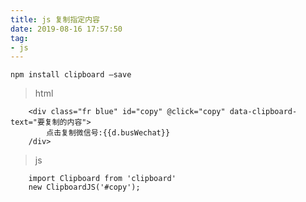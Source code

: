 ```yaml
---
title: js 复制指定内容
date: 2019-08-16 17:57:50
tag:
- js
---
```


```
npm install clipboard –save
```

> html
``` 
    <div class="fr blue" id="copy" @click="copy" data-clipboard-text="要复制的内容">
        点击复制微信号:{{d.busWechat}}
    /div>   
```

> js
```
    import Clipboard from 'clipboard'
    new ClipboardJS('#copy');
```
